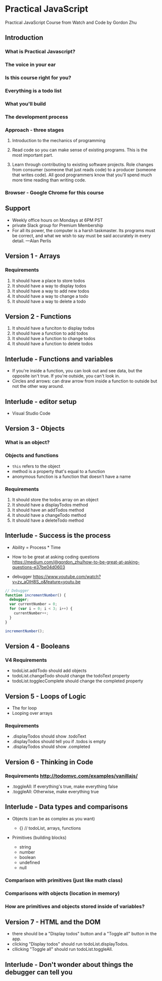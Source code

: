 # Practical JavaScript
Practical JavaScript Course from Watch and Code by Gordon Zhu

## Introduction

### What is Practical Javascript?

### The voice in your ear

### Is this course right for you?

### Everything is a todo list

### What you'll build

### The development process

### Approach - three stages

1. Introduction to the mechanics of programming

2. Read code so you can make sense of existing programs. This is the most important part.  

3. Learn through contributing to existing software projects. Role changes from consumer (someone that just reads code) to a producer (someone that writes code). All good programmers know that you'll spend much more time reading than writing code.

### Browser - Google Chrome for this course

## Support
- Weekly office hours on Mondays at 6PM PST
- private Slack group for Premium Membership
- For all its power, the computer is a harsh taskmaster. Its programs must be correct, and what we wish to say must be said accurately in every detail. —Alan Perlis

## Version 1 - Arrays

### Requirements
1. It should have a place to store todos
2. It should have a way to display todos
3. It should have a way to add new todos
4. It should have a way to change a todo
5. It should have a way to delete a todo

## Version 2 - Functions
1. It should have a funciton to display todos
2. It should have a function to add todos
3. It should have a function to change todos
4. It should have a function to delete todos

## Interlude - Functions and variables
- If you're inside a function, you can look out and see data, but the opposite isn't true. If you're outside, you can't look in.
- Circles and arrows: can draw arrow from inside a function to outside but not the other way around.

## Interlude - editor setup
- Visual Studio Code

## Version 3 - Objects

### What is an object?

### Objects and functions
- `this` refers to the object
- method is a property that's equal to a function
- anonymous function is a function that doesn't have a name

### Requirements
1. It should store the todos array on an object
2. It should have a displayTodos method
3. It should have an addTodos method
4. It should have a changeTodo method
5. It should have a deleteTodo method

## Interlude - Success is the process
- Ability = Process * Time

- How to be great at asking coding questions https://medium.com/@gordon_zhu/how-to-be-great-at-asking-questions-e37be04d0603

- debugger https://www.youtube.com/watch?v=zv_aOlH8S_o&feature=youtu.be

```JavaScript
// Debugger
function incrementNumber() {
  debugger;
  var currentNumber = 0;
  for (var i = 0; i < 3; i++) {
    currentNumber++;
  }
}

incrementNumber();
```

## Version 4 - Booleans

### V4 Requirements
- todoList.addTodo should add objects
- todoList.changeTodo should change the todoText property
- todoList.togglecComplete should change the completed property

## Version 5 - Loops of Logic
- The for loop
- Looping over arrays

### Requirements
- .displayTodos should show .todoText
- .displayTodos should tell you if .todos is empty
- .displayTodos should show .completed

## Version 6 - Thinking in Code

### Requirements http://todomvc.com/examples/vanillajs/
- .toggleAll: If everything's true, make everything false
- .toggleAll: Otherwise, make everything true

## Interlude - Data types and comparisons

- Objects (can be as complex as you want)
  - {} // todoList, arrays, functions

- Primitives (building blocks)
  - string
  - number
  - boolean
  - undefined
  - null

### Comparison with primitives (just like math class)

### Comparisons with objects (location in memory)

### How are primitives and objects stored inside of variables?

## Version 7 - HTML and the DOM
- there should be a "Display todos" button and a "Toggle all" button in the app.
- clicking "Display todos" should run todoList.displayTodos.
- cllicking "Toggle all" should run todoList.toggleAll.

## Interlude - Don't wonder about things the debugger can tell you
